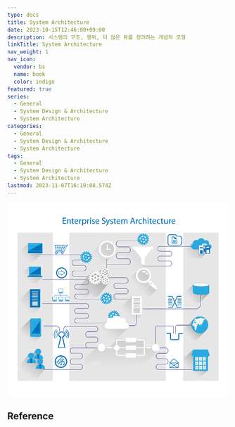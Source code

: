 ```yaml
---
type: docs
title: System Architecture
date: 2023-10-15T12:46:00+09:00
description: 시스템의 구조, 행위, 더 많은 뷰를 정의하는 개념적 모형
linkTitle: System Architecture
nav_weight: 1
nav_icon:
  vendor: bs
  name: book
  color: indigo
featured: true
series:
  - General
  - System Design & Architecture
  - System Architecture
categories:
  - General
  - System Design & Architecture
  - System Architecture
tags:
  - General
  - System Design & Architecture
  - System Architecture
lastmod: 2023-11-07T16:19:08.574Z
---
```


![Enterprise System Architecture](Enterprise-system-architecture-1.png#center)

## Reference
